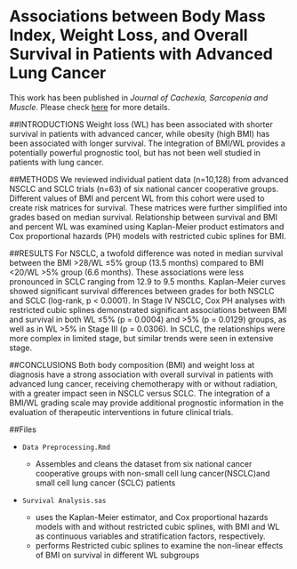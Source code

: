 # Associations between Body Mass Index, Weight Loss, and Overall Survival in Patients with Advanced Lung Cancer

This work has been published in *Journal of Cachexia, Sarcopenia and Muscle*. Please check <a href= "https://onlinelibrary.wiley.com/doi/abs/10.1002/jcsm.13095">here</a> for more details.

##INTRODUCTIONS
Weight loss (WL) has been associated with shorter survival in patients with advanced cancer, while obesity (high BMI) has been associated with longer survival.  The integration of BMI/WL provides a potentially powerful prognostic tool, but has not been well studied in patients with lung cancer.

##METHODS
We reviewed individual patient data (n=10,128) from advanced NSCLC and SCLC trials (n=63) of six national cancer cooperative groups.  Different values of BMI and percent WL from this cohort were used to create risk matrices for survival. These matrices were further simplified into grades based on median survival.  Relationship between survival and BMI and percent WL was examined using Kaplan-Meier product estimators and Cox proportional hazards (PH) models with restricted cubic splines for BMI. 

##RESULTS
For NSCLC, a twofold difference was noted in median survival between the BMI >28/WL ≤5% group (13.5 months) compared to BMI <20/WL >5% group (6.6 months).  These associations were less pronounced in SCLC ranging from 12.9 to 9.5 months.  Kaplan-Meier curves showed significant survival differences between grades for both NSCLC and SCLC (log-rank, p < 0.0001).  In Stage IV NSCLC, Cox PH analyses with restricted cubic splines demonstrated significant associations between BMI and survival in both WL ≤5% (p = 0.0004) and >5% (p = 0.0129) groups, as well as in WL >5% in Stage III (p = 0.0306).  In SCLC, the relationships were more complex in limited stage, but similar trends were seen in extensive stage.

##CONCLUSIONS
Both body composition (BMI) and weight loss at diagnosis have a strong association with overall survival in patients with advanced lung cancer, receiving chemotherapy with or without radiation, with a greater impact seen in NSCLC versus SCLC.  The integration of a BMI/WL grading scale may provide additional prognostic information in the evaluation of therapeutic interventions in future clinical trials.

##Files

- `Data Preprocessing.Rmd`
  - Assembles and cleans the dataset from six national cancer cooperative groups with non-small cell lung cancer(NSCLC)and small cell lung cancer (SCLC) patients

- `Survival Analysis.sas`
  - uses the Kaplan-Meier estimator, and Cox proportional hazards models with and without restricted cubic splines, with BMI and WL as continuous variables and stratification factors, respectively. 
  - performs Restricted cubic splines to examine the non-linear effects of BMI on survival in different WL subgroups
  
  
  
